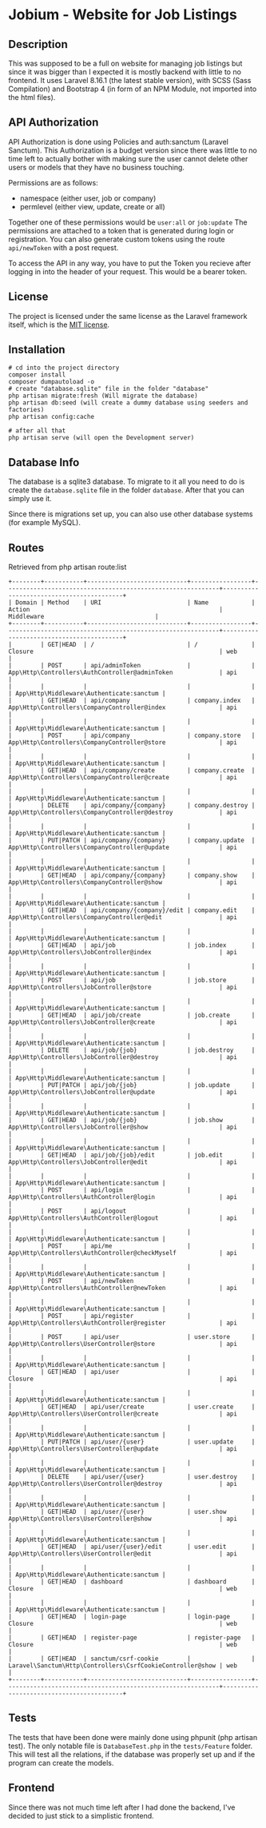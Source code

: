 # Jobium - Website for Job Listings

## Description
This was supposed to be a full on website for managing job listings but since it was bigger than I expected it is mostly backend with little to no frontend.
It uses Laravel 8.16.1 (the latest stable version), with SCSS (Sass Compilation) and Bootstrap 4 (in form of an NPM Module, not imported into the html files).

## API Authorization

API Authorization is done using Policies and auth:sanctum (Laravel Sanctum).
This Authorization is a budget version since there was little to no time left to actually bother with making sure the user cannot delete other users or models that they have no business touching.

Permissions are as follows:
- namespace (either user, job or company)
- permlevel (either view, update, create or all)

Together one of these permissions would be `user:all` or `job:update`
The permissions are attached to a token that is generated during login or registration.
You can also generate custom tokens using the route `api/newToken` with a post request.

To access the API in any way, you have to put the Token you recieve after logging in into the header of your request.
This would be a bearer token.

## License

The project is licensed under the same license as the Laravel framework itself, which is the [MIT license](https://opensource.org/licenses/MIT).

## Installation

```
# cd into the project directory
composer install
composer dumpautoload -o
# create "database.sqlite" file in the folder "database"
php artisan migrate:fresh (Will migrate the database)
php artisan db:seed (will create a dummy database using seeders and factories)
php artisan config:cache

# after all that
php artisan serve (will open the Development server)
```

## Database Info

The database is a sqlite3 database.
To migrate to it all you need to do is create the `database.sqlite` file in the folder `database`.
After that you can simply use it.

Since there is migrations set up, you can also use other database systems (for example MySQL).

## Routes
Retrieved from php artisan route:list
```
+--------+-----------+----------------------------+-----------------+------------------------------------------------------------+------------------------------------------+
| Domain | Method    | URI                        | Name            | Action                                                     | Middleware                               |
+--------+-----------+----------------------------+-----------------+------------------------------------------------------------+------------------------------------------+
|        | GET|HEAD  | /                          | /               | Closure                                                    | web                                      |
|        | POST      | api/adminToken             |                 | App\Http\Controllers\AuthController@adminToken             | api                                      |
|        |           |                            |                 |                                                            | App\Http\Middleware\Authenticate:sanctum |
|        | GET|HEAD  | api/company                | company.index   | App\Http\Controllers\CompanyController@index               | api                                      |
|        |           |                            |                 |                                                            | App\Http\Middleware\Authenticate:sanctum |
|        | POST      | api/company                | company.store   | App\Http\Controllers\CompanyController@store               | api                                      |
|        |           |                            |                 |                                                            | App\Http\Middleware\Authenticate:sanctum |
|        | GET|HEAD  | api/company/create         | company.create  | App\Http\Controllers\CompanyController@create              | api                                      |
|        |           |                            |                 |                                                            | App\Http\Middleware\Authenticate:sanctum |
|        | DELETE    | api/company/{company}      | company.destroy | App\Http\Controllers\CompanyController@destroy             | api                                      |
|        |           |                            |                 |                                                            | App\Http\Middleware\Authenticate:sanctum |
|        | PUT|PATCH | api/company/{company}      | company.update  | App\Http\Controllers\CompanyController@update              | api                                      |
|        |           |                            |                 |                                                            | App\Http\Middleware\Authenticate:sanctum |
|        | GET|HEAD  | api/company/{company}      | company.show    | App\Http\Controllers\CompanyController@show                | api                                      |
|        |           |                            |                 |                                                            | App\Http\Middleware\Authenticate:sanctum |
|        | GET|HEAD  | api/company/{company}/edit | company.edit    | App\Http\Controllers\CompanyController@edit                | api                                      |
|        |           |                            |                 |                                                            | App\Http\Middleware\Authenticate:sanctum |
|        | GET|HEAD  | api/job                    | job.index       | App\Http\Controllers\JobController@index                   | api                                      |
|        |           |                            |                 |                                                            | App\Http\Middleware\Authenticate:sanctum |
|        | POST      | api/job                    | job.store       | App\Http\Controllers\JobController@store                   | api                                      |
|        |           |                            |                 |                                                            | App\Http\Middleware\Authenticate:sanctum |
|        | GET|HEAD  | api/job/create             | job.create      | App\Http\Controllers\JobController@create                  | api                                      |
|        |           |                            |                 |                                                            | App\Http\Middleware\Authenticate:sanctum |
|        | DELETE    | api/job/{job}              | job.destroy     | App\Http\Controllers\JobController@destroy                 | api                                      |
|        |           |                            |                 |                                                            | App\Http\Middleware\Authenticate:sanctum |
|        | PUT|PATCH | api/job/{job}              | job.update      | App\Http\Controllers\JobController@update                  | api                                      |
|        |           |                            |                 |                                                            | App\Http\Middleware\Authenticate:sanctum |
|        | GET|HEAD  | api/job/{job}              | job.show        | App\Http\Controllers\JobController@show                    | api                                      |
|        |           |                            |                 |                                                            | App\Http\Middleware\Authenticate:sanctum |
|        | GET|HEAD  | api/job/{job}/edit         | job.edit        | App\Http\Controllers\JobController@edit                    | api                                      |
|        |           |                            |                 |                                                            | App\Http\Middleware\Authenticate:sanctum |
|        | POST      | api/login                  |                 | App\Http\Controllers\AuthController@login                  | api                                      |
|        | POST      | api/logout                 |                 | App\Http\Controllers\AuthController@logout                 | api                                      |
|        |           |                            |                 |                                                            | App\Http\Middleware\Authenticate:sanctum |
|        | POST      | api/me                     |                 | App\Http\Controllers\AuthController@checkMyself            | api                                      |
|        |           |                            |                 |                                                            | App\Http\Middleware\Authenticate:sanctum |
|        | POST      | api/newToken               |                 | App\Http\Controllers\AuthController@newToken               | api                                      |
|        |           |                            |                 |                                                            | App\Http\Middleware\Authenticate:sanctum |
|        | POST      | api/register               |                 | App\Http\Controllers\AuthController@register               | api                                      |
|        | POST      | api/user                   | user.store      | App\Http\Controllers\UserController@store                  | api                                      |
|        |           |                            |                 |                                                            | App\Http\Middleware\Authenticate:sanctum |
|        | GET|HEAD  | api/user                   |                 | Closure                                                    | api                                      |
|        |           |                            |                 |                                                            | App\Http\Middleware\Authenticate:sanctum |
|        | GET|HEAD  | api/user/create            | user.create     | App\Http\Controllers\UserController@create                 | api                                      |
|        |           |                            |                 |                                                            | App\Http\Middleware\Authenticate:sanctum |
|        | PUT|PATCH | api/user/{user}            | user.update     | App\Http\Controllers\UserController@update                 | api                                      |
|        |           |                            |                 |                                                            | App\Http\Middleware\Authenticate:sanctum |
|        | DELETE    | api/user/{user}            | user.destroy    | App\Http\Controllers\UserController@destroy                | api                                      |
|        |           |                            |                 |                                                            | App\Http\Middleware\Authenticate:sanctum |
|        | GET|HEAD  | api/user/{user}            | user.show       | App\Http\Controllers\UserController@show                   | api                                      |
|        |           |                            |                 |                                                            | App\Http\Middleware\Authenticate:sanctum |
|        | GET|HEAD  | api/user/{user}/edit       | user.edit       | App\Http\Controllers\UserController@edit                   | api                                      |
|        |           |                            |                 |                                                            | App\Http\Middleware\Authenticate:sanctum |
|        | GET|HEAD  | dashboard                  | dashboard       | Closure                                                    | web                                      |
|        |           |                            |                 |                                                            | App\Http\Middleware\Authenticate:sanctum |
|        | GET|HEAD  | login-page                 | login-page      | Closure                                                    | web                                      |
|        | GET|HEAD  | register-page              | register-page   | Closure                                                    | web                                      |
|        | GET|HEAD  | sanctum/csrf-cookie        |                 | Laravel\Sanctum\Http\Controllers\CsrfCookieController@show | web                                      |
+--------+-----------+----------------------------+-----------------+------------------------------------------------------------+------------------------------------------+
```

## Tests

The tests that have been done were mainly done using phpunit (php artisan test).
The only notable file is `DatabaseTest.php` in the `tests/Feature` folder.
This will test all the relations, if the database was properly set up and if the program can create the models.

## Frontend

Since there was not much time left after I had done the backend, I've decided to just stick to a simplistic frontend.
